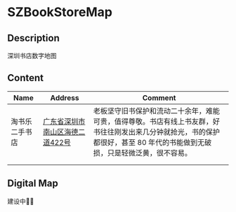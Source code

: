 # SZBookStoreMap
## Description

深圳书店数字地图

## Content

| **Name**       | **Address**                                                  | **Comment**                                                  |
| -------------- | ------------------------------------------------------------ | ------------------------------------------------------------ |
| 淘书乐二手书店 | [广东省深圳市南山区海德二道422号](https://j.map.baidu.com/34/X3aJ) | 老板坚守旧书保护和流动二十余年，难能可贵，值得尊敬。书店有线上书友群，好书往往刚发出来几分钟就抢光，书的保护都很好，甚至 80 年代的书能做到无破损，只是轻微泛黄，很不容易。 |
|                |                                                              |                                                              |
|                |                                                              |                                                              |

## Digital Map

建设中👨‍💻
